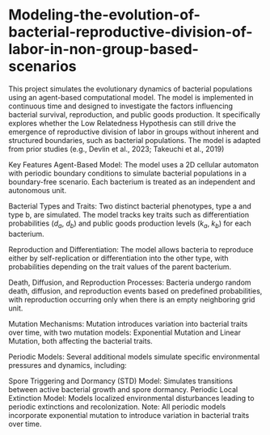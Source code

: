 # Modeling-the-evolution-of-bacterial-reproductive-division-of-labor-in-non-group-based-scenarios
This project simulates the evolutionary dynamics of bacterial populations using an agent-based computational model. The model is implemented in continuous time and designed to investigate the factors influencing bacterial survival, reproduction, and public goods production. It specifically explores whether the Low Relatedness Hypothesis can still drive the emergence of reproductive division of labor in groups without inherent and structured boundaries, such as bacterial populations. The model is adapted from prior studies (e.g., Devlin et al., 2023; Takeuchi et al., 2019)

Key Features
Agent-Based Model: The model uses a 2D cellular automaton with periodic boundary conditions to simulate bacterial populations in a boundary-free scenario. Each bacterium is treated as an independent and autonomous unit.

Bacterial Types and Traits: Two distinct bacterial phenotypes, type a and type b, are simulated. The model tracks key traits such as differentiation probabilities ($d_a$, $d_b$) and public goods production levels ($k_a$, $k_b$) for each bacterium.

Reproduction and Differentiation: The model allows bacteria to reproduce either by self-replication or differentiation into the other type, with probabilities depending on the trait values of the parent bacterium.

Death, Diffusion, and Reproduction Processes: Bacteria undergo random death, diffusion, and reproduction events based on predefined probabilities, with reproduction occurring only when there is an empty neighboring grid unit.

Mutation Mechanisms: Mutation introduces variation into bacterial traits over time, with two mutation models: Exponential Mutation and Linear Mutation, both affecting the bacterial traits.

Periodic Models: Several additional models simulate specific environmental pressures and dynamics, including:

Spore Triggering and Dormancy (STD) Model: Simulates transitions between active bacterial growth and spore dormancy.
Periodic Local Extinction Model: Models localized environmental disturbances leading to periodic extinctions and recolonization.
Note: All periodic models incorporate exponential mutation to introduce variation in bacterial traits over time.
